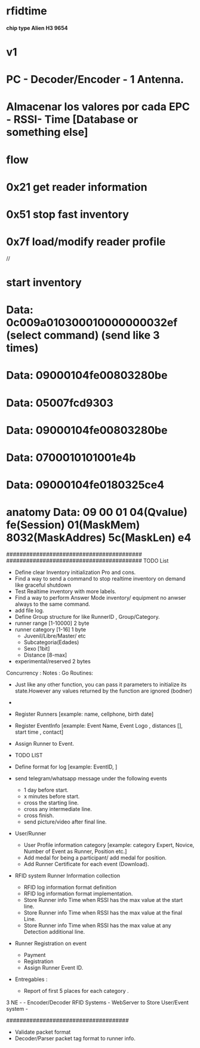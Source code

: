 # rfidtime
####  chip type Alien H3 9654 
# v1
# PC - Decoder/Encoder - 1 Antenna.
# Almacenar los valores por cada EPC - RSSI- Time [Database or something else]

# flow 
# 0x21 get reader information
# 0x51  stop fast inventory
# 0x7f load/modify reader profile

//
# start inventory
# Data: 0c009a010300010000000032ef  (select command) (send like 3 times)
# Data: 09000104fe00803280be
# Data: 05007fcd9303
# Data: 09000104fe00803280be
# Data: 0700010101001e4b


# Data: 09000104fe0180325ce4
# anatomy Data: 09 00 01 04(Qvalue) fe(Session) 01(MaskMem) 8032(MaskAddres) 5c(MaskLen) e4



#########################################
#########################################
TODO List
 -  Define clear Inventory initialization Pro and cons.
 -  Find a way to send a command to stop realtime inventory on demand like graceful shutdown
 -  Test Realtime inventory with more labels.
 -  Find a way to perform Answer Mode inventory/ equipment no anwser always to the same command.
 -  add file log.
 -  Define Group structure for like RunnerID , Group/Category.
   - runner range [1-10000] 2 byte
   - runner category [1-16] 1 byte
        - Juvenil/Libre/Master/ etc 
        - Subcategoria(Edades)
        - Sexo [1bit]
        - Distance [8-max]
   - experimental/reserved  2 bytes

Concurrency :
Notes :
Go Routines:
 - Just like any other function, you can pass it parameters to initialize its state.However
    any values returned by the function are ignored (bodner)
 - 

-  Register Runners [example: name, cellphone, birth date]
-  Register EventInfo [example: Event Name, Event Logo , distances [], start time , contact]
-  Assign Runner to Event.

- TODO LIST
-  Define format for log [example: EventID, ]
-  send telegram/whatsapp message under the following events
    - 1 day before start.
    - x minutes before start.
    - cross the starting line.
    - cross any intermediate line.
    - cross finish.
    - send picture/video after final line.
- User/Runner  
  - User Profile information category [example: category Expert, Novice, Number of Event as Runner, Position etc.]
  - Add medal for being a participant/ add medal for position.
  - Add Runner Certificate for each event (Download).
- RFID system Runner Information collection
  - RFID log information format definition
  - RFID log information format implementation.
  - Store Runner info Time when RSSI has the max value at the start line.
  - Store Runner info Time when RSSI has the max value at the final Line.
  - Store Runner info Time when RSSI has the max value at any Detection additional line.

- Runner Registration on event 
  - Payment 
  - Registration 
  - Assign Runner Event ID.

- Entregables :
    - Report of first 5 places for each category .

    
3 NE -
    - Encoder/Decoder RFID Systems 
    - WebServer to Store User/Event system
    - 

#####################################
- Validate packet format 
- Decoder/Parser packet tag format to runner info.